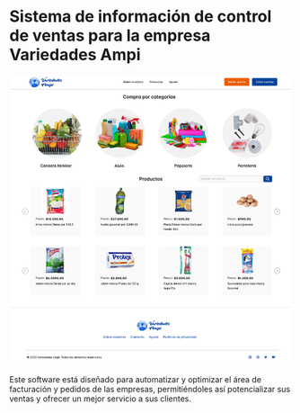 # Sistema de información de control de ventas para la empresa Variedades Ampi

![Previsualización](Index-Variedades_ampi.png)

Este software está diseñado para automatizar y optimizar el área de facturación y pedidos de las empresas, permitiéndoles así potencializar sus ventas y ofrecer un mejor servicio a sus clientes.

